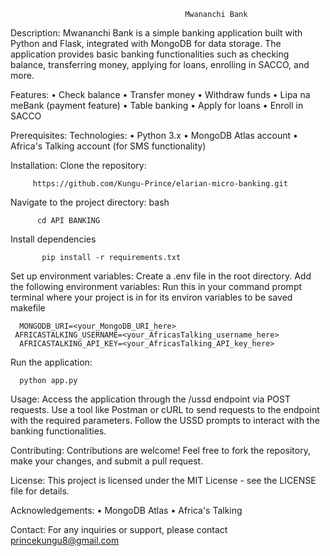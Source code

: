 
                                           Mwananchi Bank
Description:
Mwananchi Bank is a simple banking application built with Python and Flask, integrated with MongoDB for data storage. The application provides basic banking functionalities such as checking balance, transferring money, applying for loans, enrolling in SACCO, and more.

Features:
•	Check balance
•	Transfer money
•	Withdraw funds
•	Lipa na meBank (payment feature)
•	Table banking
•	Apply for loans
•	Enroll in SACCO


Prerequisites:
Technologies:
•	Python 3.x
•	MongoDB Atlas account
•	Africa's Talking account (for SMS functionality)


Installation:
       Clone the repository:
       
         https://github.com/Kungu-Prince/elarian-micro-banking.git
         
  Navigate to the project directory:
    bash
    
          cd API BANKING
          
  Install dependencies
    
           pip install -r requirements.txt
  
Set up environment variables:
Create a .env file in the root directory.
Add the following environment variables:
 Run this in your command prompt terminal where your project is in for its  environ variables to be saved
makefile

      MONGODB_URI=<your_MongoDB_URI_here>
     AFRICASTALKING_USERNAME=<your_AfricasTalking_username_here>
      AFRICASTALKING_API_KEY=<your_AfricasTalking_API_key_here>

Run the application:

      python app.py

Usage:
Access the application through the /ussd endpoint via POST requests.
Use a tool like Postman or cURL to send requests to the endpoint with the required parameters.
Follow the USSD prompts to interact with the banking functionalities.

Contributing:
Contributions are welcome! Feel free to fork the repository, make your changes, and submit a pull request.

License:
This project is licensed under the MIT License - see the LICENSE file for details.

Acknowledgements:
•	MongoDB Atlas
•	Africa's Talking

Contact:
For any inquiries or support, please contact   princekungu8@gmail.com
